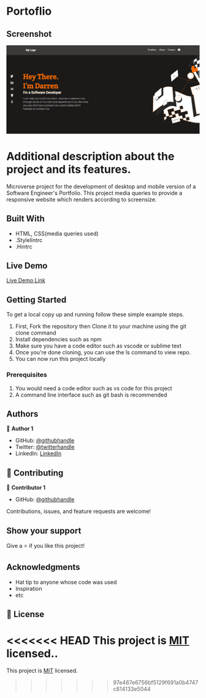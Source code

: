 # Portoflio

## Screenshot

![screenshot](./app_screenshot.png)

# Additional description about the project and its features.

Microverse project for the development of desktop and mobile version of a Software Engineer's Portfolio. This project
media queries to provide a responsive website which renders according to screensize. 

## Built With

- HTML, CSS(media queries used)
- .Stylelintrc
- .Hintrc

## Live Demo

[Live Demo Link](https://rawcdn.githack.com/darrenodi/Project-Portfolio/deb9d4711d3ea61f928b62f11167ae9b4710f938/index.html)

## Getting Started

To get a local copy up and running follow these simple example steps.
1. First, Fork the repository then Clone it to your machine using the git clone command
2. Install dependencies such as npm
3. Make sure you have a code editor such as vscode or sublime text
4. Once you're done cloning, you can use the ls command to view repo.
5. You can now run this project locally


### Prerequisites

1. You would need a code editor such as vs code for this project
2. A command line interface such as git bash is recommended 

## Authors

👤 **Author 1**

- GitHub: [@githubhandle](https://github.com/darrenodi)
- Twitter: [@twitterhandle](https://twitter.com/darrenodi)
- LinkedIn: [LinkedIn](https://www.linkedin.com/in/darren-odi-404ba31b2/)

## 🤝 Contributing

👤 **Contributor 1**

- GitHub: [@githubhandle](https://github.com/KayLemba)

Contributions, issues, and feature requests are welcome!

## Show your support

Give a ⭐️ if you like this project!

## Acknowledgments

- Hat tip to anyone whose code was used
- Inspiration
- etc

## 📝 License

<<<<<<< HEAD
This project is [MIT](./MIT.md) licensed..
=======
This project is [MIT](./MIT.md) licensed.
>>>>>>> 97e487e6756bf5129f691a0b4747c814133e5044
